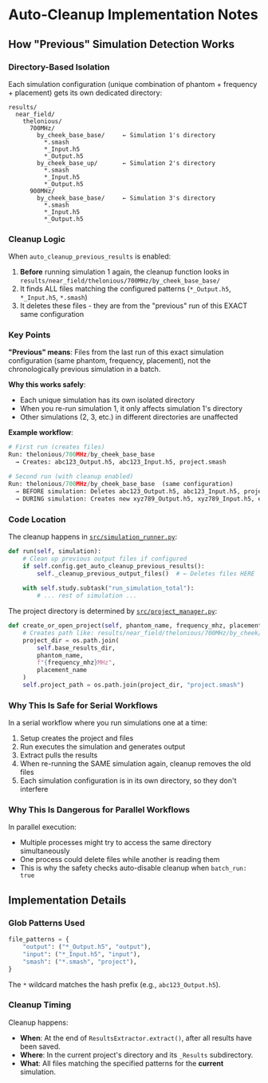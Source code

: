 # Auto-Cleanup Implementation Notes

## How "Previous" Simulation Detection Works

### Directory-Based Isolation

Each simulation configuration (unique combination of phantom + frequency + placement) gets its own dedicated directory:

```
results/
  near_field/
    thelonious/
      700MHz/
        by_cheek_base_base/     ← Simulation 1's directory
          *.smash
          *_Input.h5
          *_Output.h5
        by_cheek_base_up/       ← Simulation 2's directory
          *.smash
          *_Input.h5
          *_Output.h5
      900MHz/
        by_cheek_base_base/     ← Simulation 3's directory
          *.smash
          *_Input.h5
          *_Output.h5
```

### Cleanup Logic

When `auto_cleanup_previous_results` is enabled:

1. **Before** running simulation 1 again, the cleanup function looks in `results/near_field/thelonious/700MHz/by_cheek_base_base/`
2. It finds ALL files matching the configured patterns (`*_Output.h5`, `*_Input.h5`, `*.smash`)
3. It deletes these files - they are from the "previous" run of this EXACT same configuration

### Key Points

**"Previous" means**: Files from the last run of this exact simulation configuration (same phantom, frequency, placement), not the chronologically previous simulation in a batch.

**Why this works safely**:
- Each unique simulation has its own isolated directory
- When you re-run simulation 1, it only affects simulation 1's directory
- Other simulations (2, 3, etc.) in different directories are unaffected

**Example workflow**:
```python
# First run (creates files)
Run: thelonious/700MHz/by_cheek_base_base
  → Creates: abc123_Output.h5, abc123_Input.h5, project.smash

# Second run (with cleanup enabled)
Run: thelonious/700MHz/by_cheek_base_base  (same configuration)
  → BEFORE simulation: Deletes abc123_Output.h5, abc123_Input.h5, project.smash
  → DURING simulation: Creates new xyz789_Output.h5, xyz789_Input.h5, etc.
```

### Code Location

The cleanup happens in [`src/simulation_runner.py`](../src/simulation_runner.py):

```python
def run(self, simulation):
    # Clean up previous output files if configured
    if self.config.get_auto_cleanup_previous_results():
        self._cleanup_previous_output_files()  # ← Deletes files HERE
    
    with self.study.subtask("run_simulation_total"):
        # ... rest of simulation ...
```

The project directory is determined by [`src/project_manager.py`](../src/project_manager.py):

```python
def create_or_open_project(self, phantom_name, frequency_mhz, placement_name):
    # Creates path like: results/near_field/thelonious/700MHz/by_cheek/
    project_dir = os.path.join(
        self.base_results_dir,
        phantom_name,
        f"{frequency_mhz}MHz",
        placement_name
    )
    self.project_path = os.path.join(project_dir, "project.smash")
```

### Why This Is Safe for Serial Workflows

In a serial workflow where you run simulations one at a time:
1. Setup creates the project and files
2. Run executes the simulation and generates output
3. Extract pulls the results
4. When re-running the SAME simulation again, cleanup removes the old files
5. Each simulation configuration is in its own directory, so they don't interfere

### Why This Is Dangerous for Parallel Workflows

In parallel execution:
- Multiple processes might try to access the same directory simultaneously
- One process could delete files while another is reading them
- This is why the safety checks auto-disable cleanup when `batch_run: true`

## Implementation Details

### Glob Patterns Used

```python
file_patterns = {
    "output": ("*_Output.h5", "output"),
    "input": ("*_Input.h5", "input"),
    "smash": ("*.smash", "project"),
}
```

The `*` wildcard matches the hash prefix (e.g., `abc123_Output.h5`).

### Cleanup Timing

Cleanup happens:
- **When**: At the end of `ResultsExtractor.extract()`, after all results have been saved.
- **Where**: In the current project's directory and its `_Results` subdirectory.
- **What**: All files matching the specified patterns for the **current** simulation.
